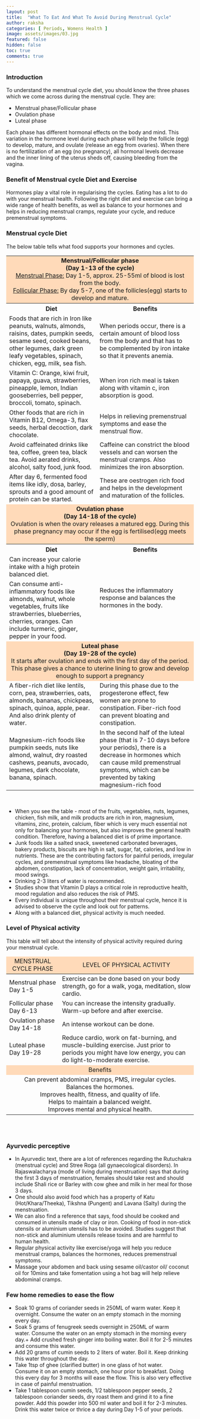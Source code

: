 ```yaml
---
layout: post
title:  "What To Eat And What To Avoid During Menstrual Cycle"
author: raksha
categories: [ Periods, Womens Health ]
image: assets/images/03.jpg
featured: false
hidden: false
toc: true
comments: true
---
```

### Introduction
To understand the menstrual cycle diet, you should know the three phases which we come across during the menstrual cycle. They are:
+ Menstrual phase/Follicular phase
+ Ovulation phase
+ Luteal phase

Each phase has different hormonal effects on the body and mind. This variation in the hormone level during each phase will help the follicle (egg) to develop, mature, and ovulate (release an egg from ovaries). When there is no fertilization of an egg (no pregnancy), all hormonal levels decrease and the inner lining of the uterus sheds off, causing bleeding from the vagina.

### Benefit of Menstrual cycle Diet and Exercise
Hormones play a vital role in regularising the cycles. Eating has a lot to do with your menstrual health. Following the right diet and exercise can bring a wide range of health benefits, as well as balance to your hormones and helps in reducing menstrual cramps, regulate your cycle, and reduce premenstrual symptoms.

### Menstrual cycle Diet
The below table tells what food supports your hormones and cycles.

<table>
<thead>
</thead>
<tbody>
    <tr>
        <td bgcolor="#FFDAB9" colspan="2" style="text-align:center"><b>Menstrual/Follicular phase<br>(Day 1-13 of the cycle)</b><br> <u>Menstrual Phase:</u> Day 1-5, approx. 25-55ml of blood is lost from the body.<br> <u>Follicular Phase:</u> By day 5-7, one of the follicles(egg) starts to develop and mature.
        </td>
    </tr>
    <tr>
        <th>Diet</th>
        <th>Benefits</th>
    </tr>
    <tr>
        <td>Foods that are rich in Iron like peanuts, walnuts, almonds, raisins, dates, pumpkin seeds, sesame seed, cooked beans, other legumes, dark green leafy vegetables, spinach, chicken, egg, milk, sea fish.</td>
        <td>When periods occur, there is a certain amount of blood loss from the body and that has to be complemented by iron intake so that it prevents anemia.</td>
    </tr>
    <tr>
        <td>Vitamin C: Orange, kiwi fruit, papaya, guava, strawberries, pineapple, lemon, Indian gooseberries, bell pepper, broccoli, tomato, spinach.</td>
        <td>When iron rich meal is taken along with vitamin c, iron absorption is good.</td>
    </tr>
    <tr>
        <td>Other foods that are rich in Vitamin B12, Omega-3, flax seeds, herbal decoction, dark chocolate.</td>
        <td>Helps in relieving premenstrual symptoms and ease the menstrual flow.</td>
    </tr> 
    <tr>
        <td>Avoid caffeinated drinks like tea, coffee, green tea, black tea. Avoid aerated drinks, alcohol, salty food, junk food.</td>
        <td>Caffeine can constrict the blood vessels and can worsen the menstrual cramps. Also minimizes the iron absorption.</td>
    </tr>
    <tr>
        <td>After day 6, fermented food items like idly, dosa, barley, sprouts and a good amount of protein can be started.</td>
        <td>These are oestrogen rich food and helps in the development and maturation of the follicles.</td>
    </tr>
    <tr>
        <td bgcolor="#FFDAB9" colspan="2" style="text-align:center"><b>Ovulation phase<br>(Day 14-18 of the cycle)</b><br>Ovulation is when the ovary releases a matured egg. During this phase pregnancy may occur if the egg is fertilised(egg meets the sperm)</td>
    </tr>
    <tr>
        <th>Diet</th>
        <th>Benefits</th>
    </tr>
    <tr>
        <td>Can increase your calorie intake with a high protein balanced diet.</td>
        <td rowspan="2">Reduces the inflammatory response and balances the hormones in the body.</td>
    </tr>
    <tr>
        <td>Can consume anti-inflammatory foods like almonds, walnut, whole vegetables, fruits like strawberries, blueberries, cherries, oranges. Can include turmeric, ginger, pepper in your food.</td>
    </tr>
    <tr>
        <td bgcolor="#FFDAB9" colspan="2" style="text-align:center"><b>Luteal phase<br>(Day 19-28 of the cycle)</b><br>It starts after ovulation and ends with the first day of the period. This phase gives a chance to uterine lining to grow and develop enough to support a pregnancy</td>
    </tr>
    <tr>
        <td>A fiber-rich diet like lentils, corn, pea, strawberries, oats, almonds, bananas, chickpeas, spinach, quinoa, apple, pear. And also drink plenty of water.</td>
        <td>During this phase due to the progesterone effect, few women are prone to constipation. Fiber-rich food can prevent bloating and constipation. </td>
    </tr>
    <tr>
        <td>Magnesium-rich foods like pumpkin seeds, nuts like almond, walnut, dry roasted cashews, peanuts, avocado, legumes, dark chocolate, banana, spinach.</td>
        <td>In the second half of the luteal phase (that is 7-10 days before your periods), there is a decrease in hormones which can cause mild premenstrual symptoms, which can be prevented by taking magnesium-rich food</td>
    </tr>
</tbody>
</table>
<br>

+ When you see the table - most of the fruits, vegetables, nuts, legumes, chicken, fish milk, and milk products are rich in iron, magnesium, vitamins, zinc, protein, calcium, fiber which is very much essential not only for balancing your hormones, but also improves the general health condition. Therefore, having a balanced diet is of prime importance. 
+ Junk foods like a salted snack, sweetened carbonated beverages, bakery products, biscuits are high in salt, sugar, fat, calories, and low in nutrients. These are the contributing factors for painful periods, irregular cycles, and premenstrual symptoms like headache, bloating of the abdomen, constipation, lack of concentration, weight gain, irritability, mood swings. 
+ Drinking 2-3 liters of water is recommended.
+ Studies show that Vitamin D plays a critical role in reproductive health, mood regulation and also reduces the risk of PMS.
+ Every individual is unique throughout their menstrual cycle, hence it is advised to observe the cycle and look out for patterns. 
+ Along with a balanced diet, physical activity is much needed. 

### Level of Physical activity
This table will tell about the intensity of physical activity required during your menstrual cycle.

<table>
    <thead>
        <tr>
            <td bgcolor="#FFDAB9" style="text-align:center">MENSTRUAL CYCLE PHASE</td>
            <td bgcolor="#FFDAB9" style="text-align:center">LEVEL OF PHYSICAL ACTIVITY</td>
        </tr>
    </thead>
    <tbody>
        <tr>            
            <td>Menstrual phase<br>Day 1-5</td>
            <td>Exercise can be done based on your body strength, go for a walk, yoga, meditation, slow cardio.</td>
        </tr>
        <tr>
            <td>Follicular phase <br>Day 6-13</td>
            <td>You can increase the intensity gradually. Warm-up before and after exercise.</td>
        </tr>
        <tr>
            <td>Ovulation phase<br>Day 14-18</td>
            <td>An intense workout can be done.</td>
        </tr>
        <tr>
            <td>Luteal phase<br>Day 19-28</td>
            <td>Reduce cardio, work on fat-burning, and muscle-building exercise. Just prior to periods you might have low energy, you can do light-to-moderate exercise.</td>
        </tr>
        <tr>
            <td colspan="2" bgcolor="#FFDAB9" style="text-align:center">Benefits</td>
        </tr>
        <tr>
            <td colspan="2" style="text-align:center">Can prevent abdominal cramps, PMS, irregular cycles.<br> Balances the hormones.<br> Improves health, fitness, and quality of life.<br> Helps to maintain a balanced weight.<br> Improves mental and physical health.</td>
        </tr>
    </tbody>
</table>
<br>
<br>

### Ayurvedic perceptive 
+ In Ayurvedic text, there are a lot of references regarding the Rutuchakra (menstrual cycle) and Stree Roga (all gynaecological disorders). In Rajaswalacharya (mode of living during menstruation) says that during the first 3 days of menstruation, females should take rest and should include Shali rice or Barley with cow ghee and milk in her meal for those 3 days. 
+ One should also avoid food which has a property of Katu (Hot/Khara/Theeka), Tikshna (Pungent) and Lavana (Salty) during the menstruation.
+ We can also find a reference that says, food should be cooked and consumed in utensils made of clay or iron. Cooking of food in non-stick utensils or aluminium utensils has to be avoided. Studies suggest that non-stick and aluminium utensils release toxins and are harmful to human health. 
+ Regular physical activity like exercise/yoga will help you reduce menstrual cramps, balances the hormones, reduces premenstrual symptoms.  
+ Massage your abdomen and back using sesame oil/castor oil/ coconut oil for 10mins and take fomentation using a hot bag will help relieve abdominal cramps.
 


### Few home remedies to ease the flow
+ Soak 10 grams of coriander seeds in 250ML of warm water. Keep it overnight. Consume the water on an empty stomach in the morning every day.
+ Soak 5 grams of fenugreek seeds overnight in 250ML of warm water. Consume the water on an empty stomach in the morning every day.+ Add crushed fresh ginger into boiling water. Boil it for 2-5 minutes and consume this water.
+ Add 20 grams of cumin seeds to 2 liters of water. Boil it. Keep drinking this water throughout the day. 
+ Take 1tsp of ghee (clarified butter) in one glass of hot water. Consume it on an empty stomach, one hour prior to breakfast. Doing this every day for 3 months will ease the flow. This is also very effective in case of painful menstruation. 
+ Take 1 tablespoon cumin seeds, 1/2 tablespoon pepper seeds, 2 tablespoon coriander seeds, dry roast them and grind it to a fine powder. Add this powder into 500 ml water and boil it for 2-3 minutes. Drink this water twice or thrice a day during Day 1-5 of your periods.